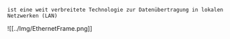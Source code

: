 	ist eine weit verbreitete Technologie zur Datenübertragung in lokalen Netzwerken (LAN)

![[../Img/EthernetFrame.png]]